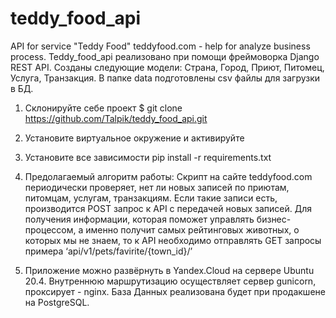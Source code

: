 # teddy_food_api
API for service "Teddy Food" teddyfood.com - help for analyze business process.
Teddy_food_api реализовано при помощи фреймоворка Django REST API.
Созданы следующие модели: Страна, Город, Приют, Питомец, Услуга, Транзакция.
В папке data подготовлены csv файлы для загрузки в БД.

1. Склонируйте себе проект $ git clone https://github.com/Talpik/teddy_food_api.git
2. Установите виртуальное окружение и активируйте
3. Установите все зависимости pip install -r requirements.txt

4. Предолагаемый алгоритм работы:
Скрипт на сайте teddyfood.com периодически проверяет, нет ли новых записей по приютам, питомцам, услугам, транзакциям. 
Если такие записи есть, производится POST запрос к API с передачей новых записей.
Для получения информации, которая поможет управлять бизнес-процессом, а именно получит самых рейтинговых животных, о которых мы не знаем, то к API необходимо отправлять GET запросы примера ‘api/v1/pets/favirite/{town_id}/’
5. Приложение можно развёрнуть в Yandex.Cloud на сервере Ubuntu 20.4. Внутреннюю маршрутизацию осуществляет сервер gunicorn, проксирует - nginx. База Данных реализована будет при продакшене на PostgreSQL.


